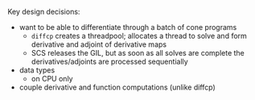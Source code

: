 Key design decisions:
- want to be able to differentiate through a batch of cone programs
    - `diffcp` creates a threadpool; allocates a thread to solve and form derivative and adjoint of derivative maps
    - SCS releases the GIL, but as soon as all solves are complete the derivatives/adjoints are processed sequentially
- data types
    - on CPU only 
- couple derivative and function computations (unlike diffcp)